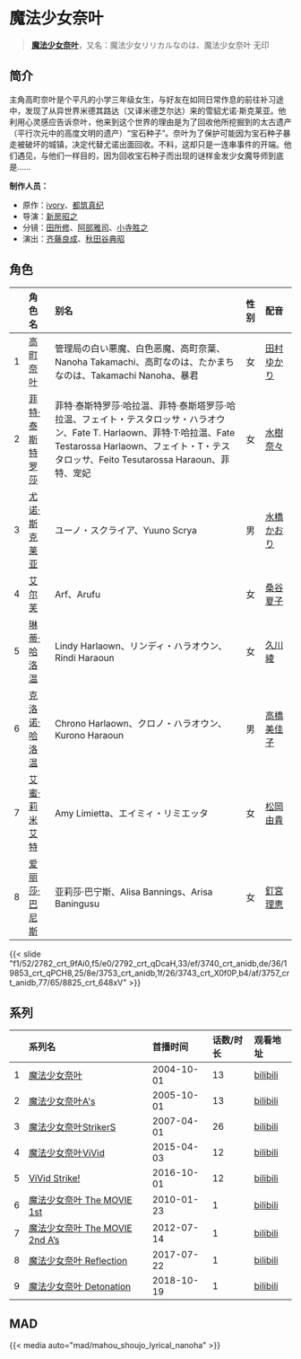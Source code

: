 # 魔法少女奈叶


> <u>**[魔法少女奈叶](http://bgm.tv/subject/1262)**</u>，又名：魔法少女リリカルなのは、魔法少女奈叶 无印

## 简介


主角高町奈叶是个平凡的小学三年级女生，与好友在如同日常作息的前往补习途中，发现了从异世界米德其路达（又译米德芝尔达）来的雪貂尤诺·斯克莱亚。他利用心灵感应告诉奈叶，他来到这个世界的理由是为了回收他所挖掘到的太古遗产（平行次元中的高度文明的遗产）“宝石种子”。奈叶为了保护可能因为宝石种子暴走被破坏的城镇，决定代替尤诺出面回收。不料，这却只是一连串事件的开端。他们遇见，与他们一样目的，因为回收宝石种子而出现的谜样金发少女魔导师到底是……



**制作人员：**
- 原作：[ivory](http://bgm.tv/person/14710)、[都筑真纪](http://bgm.tv/person/1414)
- 导演：[新房昭之](http://bgm.tv/person/692)
- 分镜：[田所修](http://bgm.tv/person/19637)、[阿部雅司](http://bgm.tv/person/867)、[小寺胜之](http://bgm.tv/person/1328)
- 演出：[齐藤良成](http://bgm.tv/person/11564)、[秋田谷典昭](http://bgm.tv/person/7549)

## 角色

|     |   角色名   |   别名  | 性别 |  配音  |
|:--- |:------  |:----      |:---  |:--   |
| 1 | [高町奈叶](http://bgm.tv/character/2782) | 管理局の白い悪魔、白色恶魔、高町奈葉、Nanoha Takamachi、高町なのは、たかまち なのは、Takamachi Nanoha、暴君 | 女 | [田村ゆかり](http://bgm.tv/person/3965) |
| 2 | [菲特·泰斯特罗莎](http://bgm.tv/character/2792) | 菲特·泰斯特罗莎·哈拉温、菲特·泰斯塔罗莎·哈拉温、フェイト・テスタロッサ・ハラオウン、Fate T. Harlaown、菲特·T·哈拉温、Fate Testarossa Harlaown、フェイト・T・テスタロッサ、Feito Tesutarossa Haraoun、菲特、宠妃 | 女 | [水樹奈々](http://bgm.tv/person/1) |
| 3 | [尤诺·斯克莱亚](http://bgm.tv/character/3740) | ユーノ・スクライア、Yuuno Scrya | 男 | [水橋かおり](http://bgm.tv/person/3851) |
| 4 | [艾尔芙](http://bgm.tv/character/19853) | Arf、Arufu | 女 | [桑谷夏子](http://bgm.tv/person/4168) |
| 5 | [琳蒂·哈洛温](http://bgm.tv/character/3753) | Lindy Harlaown、リンディ・ハラオウン、Rindi Haraoun | 女 | [久川綾](http://bgm.tv/person/3875) |
| 6 | [克洛诺·哈洛温](http://bgm.tv/character/3743) | Chrono Harlaown、クロノ・ハラオウン、Kurono Haraoun | 男 | [高橋美佳子](http://bgm.tv/person/4412) |
| 7 | [艾蜜·莉米艾特](http://bgm.tv/character/3757) | Amy Limietta、エイミィ・リミエッタ | 女 | [松岡由貴](http://bgm.tv/person/3968) |
| 8 | [爱丽莎·巴尼斯](http://bgm.tv/character/8825) | 亚莉莎·巴宁斯、Alisa Bannings、Arisa Baningusu | 女 | [釘宮理恵](http://bgm.tv/person/3936) |

{{< slide "f1/52/2782_crt_9fAi0,f5/e0/2792_crt_qDcaH,33/ef/3740_crt_anidb,de/36/19853_crt_qPCH8,25/8e/3753_crt_anidb,1f/26/3743_crt_X0f0P,b4/af/3757_crt_anidb,77/65/8825_crt_648xV" >}}

## 系列

|     | 系列名                      | 首播时间       | 话数/时长 | 观看地址                                                       |
|:----|:-------------------------|:-----------|:------|:-----------------------------------------------------------|
| 1   |[魔法少女奈叶](https://bgm.tv/subject/1262)| 2004-10-01 | 13    | [bilibili](https://www.bilibili.com/bangumi/play/ep28677)  |
| 2   |[魔法少女奈叶A's](https://bgm.tv/subject/1263)| 2005-10-01 | 13    | [bilibili](https://www.bilibili.com/video/BV17x41147fP)    |
| 3   |[魔法少女奈叶StrikerS](https://bgm.tv/subject/1264)| 2007-04-01 | 26    | [bilibili](https://www.bilibili.com/video/BV1ds411S7jp)    |
| 4   |[魔法少女奈叶ViVid](https://bgm.tv/subject/110867)| 2015-04-03 | 12    | [bilibili](https://www.bilibili.com/bangumi/play/ss1538)   |
| 5   |[ViVid Strike!](https://bgm.tv/subject/186613)| 2016-10-01 | 12    | [bilibili](https://www.bilibili.com/bangumi/play/ss5514)   |
| 6   |[魔法少女奈叶 The MOVIE 1st](https://bgm.tv/subject/3485)| 2010-01-23 | 1     | [bilibili](https://www.bilibili.com/video/BV1Gx411w7h3)    |
| 7   |[魔法少女奈叶 The MOVIE 2nd A’s](https://bgm.tv/subject/35679)| 2012-07-14 | 1     | [bilibili](https://www.bilibili.com/bangumi/play/ss3795)   |
| 8   |[魔法少女奈叶 Reflection](https://bgm.tv/subject/68284)| 2017-07-22 | 1     | [bilibili](https://www.bilibili.com/video/BV1AW411T7eP)    |
| 9   |[魔法少女奈叶 Detonation](https://bgm.tv/subject/220403)| 2018-10-19 | 1     | [bilibili](https://www.bilibili.com/video/BV1Zy4y1b7r2?t=6057.0) |

## MAD

{{< media  auto="mad/mahou_shoujo_lyrical_nanoha"  >}}

